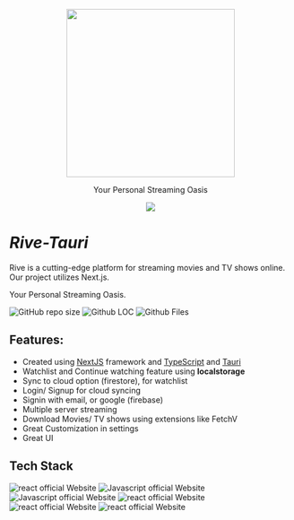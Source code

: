 <!-- ![proxy-manager](https://socialify.git.ci/Developabile/rive-next/image?description=1&font=KoHo&forks=1&issues=1&language=1&owner=1&pulls=1&stargazers=1&theme=Auto)
 -->

<div align="center">
<p>

<image src="./public/images/logo.svg" height="300"/>
</p>
Your Personal Streaming Oasis
</div>

<p align="center">
  <img align="center" src="https://readme-typing-svg.herokuapp.com?color=%23${textVal}&lines=+👋🏻+Welcome+to+Rive+👋🏻;🌐+Stream+Movies+and+Tv+Shows+🌐;👨🏻‍💻+Lets+Build+Together+👩🏻‍💻;💡+Download+Our+App!+💡;🌐+Check+our+website+🌐;🙏🏻+Thanks+for+Contributing+🙏🏻"
 <img src= 'https://capsule-render.vercel.app/api?type=rect&color=gradient&height=2.5'/>
</p>

# **_Rive-Tauri_**

Rive is a cutting-edge platform for streaming movies and TV shows online. Our project utilizes Next.js.

Your Personal Streaming Oasis.

<div align="left">
 <p>

![GitHub repo size](https://img.shields.io/github/repo-size/Developabile/rive-tauri)
![Github LOC](https://tokei.rs/b1/github/Developabile/rive-tauri)
![Github Files](https://tokei.rs/b1/github/Developabile/rive-tauri?category=files)

 </p>
</div>

## **Features**:

- Created using [NextJS](https://nextjs.org/) framework and [TypeScript](https://www.typescriptlang.org/) and [Tauri](https://tauri.app/)
- Watchlist and Continue watching feature using **localstorage**
- Sync to cloud option (firestore), for watchlist
- Login/ Signup for cloud syncing
- Signin with email, or google (firebase)
- Multiple server streaming
- Download Movies/ TV shows using extensions like FetchV
- Great Customization in settings
- Great UI

<!-- ## **Word From Developer**:

> 1. **For AD-Free experience** : Use AD-Block services for AD-free experience, like AD-Blocker extension or [Brave Browser](https://brave.com/)

> 2. **For Movie/TV shows Download** :
>    Use video downloader extensions like
>
> - on PC : [FetchV](https://fetchv.net/) or [Stream Recorder](https://www.hlsloader.com/)
> - on Mobile : [AVDP](https://play.google.com/store/apps/details?id=videoplayer.videodownloader.downloader)
>
> [The Source](https://www.reddit.com/r/DataHoarder/comments/qgne3i/how_to_download_videos_from_vidsrcme/) -->

## **Tech Stack**

<p>
    <img src="https://img.shields.io/badge/tauri-7c3aed?style=for-the-badge&logo=tauri&logoColor=white" alt="react official Website"/>
    <img src="https://img.shields.io/badge/next.js-7c3aed?style=for-the-badge&logo=next.js&logoColor=white" alt="Javascript official Website"/>
    <img src="https://img.shields.io/badge/typescript-7c3aed?style=for-the-badge&logo=typescript&logoColor=white" alt="Javascript official Website"/>
    <img src="https://img.shields.io/badge/framer-7c3aed?style=for-the-badge&logo=framer&logoColor=white" alt="react official Website"/>
    <img src="https://img.shields.io/badge/sass-7c3aed?style=for-the-badge&logo=sass&logoColor=white" alt="react official Website"/>
    <img src="https://img.shields.io/badge/firebase-7c3aed?style=for-the-badge&logo=firebase&logoColor=white" alt="react official Website"/>
</p>

<!-- ## **Screenshots**

Here are some screenshots on various devices -->

